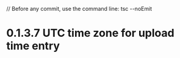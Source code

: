 // Before any commit, use the command line: tsc --noEmit

# 0.1.3.7 UTC time zone for upload time entry